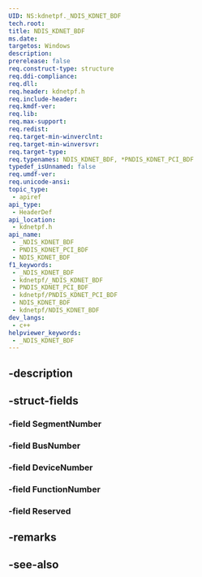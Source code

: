 ```yaml
---
UID: NS:kdnetpf._NDIS_KDNET_BDF
tech.root: 
title: NDIS_KDNET_BDF
ms.date: 
targetos: Windows
description: 
prerelease: false
req.construct-type: structure
req.ddi-compliance: 
req.dll: 
req.header: kdnetpf.h
req.include-header: 
req.kmdf-ver: 
req.lib: 
req.max-support: 
req.redist: 
req.target-min-winverclnt: 
req.target-min-winversvr: 
req.target-type: 
req.typenames: NDIS_KDNET_BDF, *PNDIS_KDNET_PCI_BDF
typedef_isUnnamed: false
req.umdf-ver: 
req.unicode-ansi: 
topic_type:
 - apiref
api_type:
 - HeaderDef
api_location:
 - kdnetpf.h
api_name:
 - _NDIS_KDNET_BDF
 - PNDIS_KDNET_PCI_BDF
 - NDIS_KDNET_BDF
f1_keywords:
 - _NDIS_KDNET_BDF
 - kdnetpf/_NDIS_KDNET_BDF
 - PNDIS_KDNET_PCI_BDF
 - kdnetpf/PNDIS_KDNET_PCI_BDF
 - NDIS_KDNET_BDF
 - kdnetpf/NDIS_KDNET_BDF
dev_langs:
 - c++
helpviewer_keywords:
 - _NDIS_KDNET_BDF
---
```


## -description

## -struct-fields

### -field SegmentNumber

### -field BusNumber

### -field DeviceNumber

### -field FunctionNumber

### -field Reserved

## -remarks

## -see-also

